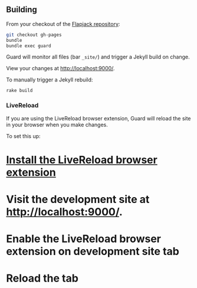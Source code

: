 
## Building

From your checkout of the [Flapjack repository](https://github.com/flpjck/flapjack):

``` bash
git checkout gh-pages
bundle
bundle exec guard
```

Guard will monitor all files (bar `_site/`) and trigger a Jekyll build on change.

View your changes at [http://localhost:9000/](http://localhost:9000/).

To manually trigger a Jekyll rebuild:

```
rake build
```

### LiveReload

If you are using the LiveReload browser extension, Guard will reload the site in your browser when you make changes.

To set this up:

 # [Install the LiveReload browser extension](http://feedback.livereload.com/knowledgebase/articles/86242-how-do-i-install-and-use-the-browser-extensions-)
 # Visit the development site at [http://localhost:9000/](http://localhost:9000/).
 # Enable the LiveReload browser extension on development site tab
 # Reload the tab
